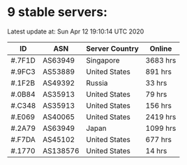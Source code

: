 # 9 stable servers:

Latest update at: Sun Apr 12 19:10:14 UTC 2020

| ID | ASN | Server Country | Online |
| -- | --- | -------------- | ------ |
| #.7F1D | AS63949 | Singapore | 3683 hrs |
| #.9FC3 | AS53889 | United States | 891 hrs |
| #.1F2B | AS49392 | Russia | 33 hrs |
| #.0B84 | AS35913 | United States | 79 hrs |
| #.C348 | AS35913 | United States | 156 hrs |
| #.E069 | AS40065 | United States | 2419 hrs |
| #.2A79 | AS63949 | Japan | 1099 hrs |
| #.F7DA | AS45102 | United States | 677 hrs |
| #.1770 | AS138576 | United States | 14 hrs |

